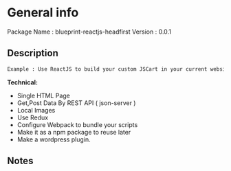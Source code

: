 # General info

Package Name : blueprint-reactjs-headfirst
Version : 0.0.1

## Description

```HTML
Example : Use ReactJS to build your custom JSCart in your current website. 
```

**Technical:**

- Single HTML Page
- Get,Post Data By REST API ( json-server )
- Local Images
- Use Redux
- Configure Webpack to bundle your scripts
- Make it as a npm package to reuse later
- Make a wordpress plugin.

## Notes